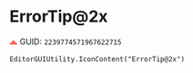 # ErrorTip@2x
![](/img/ErrorTip@2x.png)
GUID: `2239774571967622715`
```
EditorGUIUtility.IconContent("ErrorTip@2x")
```
